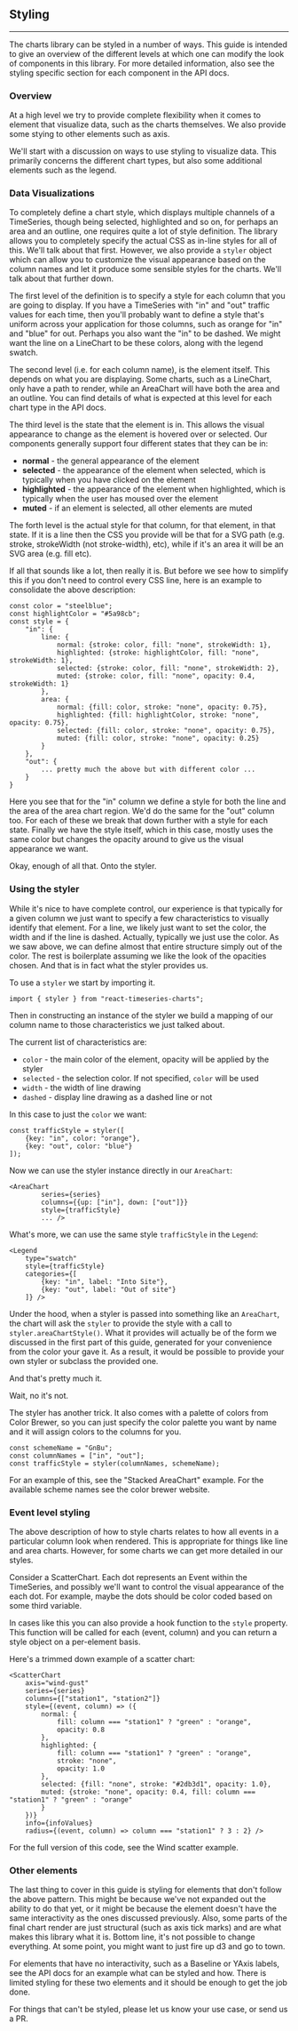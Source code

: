 
## Styling

---

The charts library can be styled in a number of ways. This guide is intended to give an overview of the different levels at which one can modify the look of components in this library. For more detailed information, also see the styling specific section for each component in the API docs.

### Overview

At a high level we try to provide complete flexibility when it comes to element that visualize data, such as the charts themselves. We also provide some stying to other elements such as axis.

We'll start with a discussion on ways to use styling to visualize data. This primarily concerns the different chart types, but also some additional elements such as the legend.

### Data Visualizations

To completely define a chart style, which displays multiple channels of a TimeSeries, though being selected, highlighted and so on, for perhaps an area and an outline, one requires quite a lot of style definition. The library allows you to completely specify the actual CSS as in-line styles for all of this. We'll talk about that first. However, we also provide a `styler` object which can allow you to customize the visual appearance based on the column names and let it produce some sensible styles for the charts. We'll talk about that further down.

The first level of the definition is to specify a style for each column that you are going to display. If you have a TimeSeries with "in" and "out" traffic values for each time, then you'll probably want to define a style that's uniform across your application for those columns, such as orange for "in" and "blue" for out. Perhaps you also want the "in" to be dashed. We might want the line on a LineChart to be these colors, along with the legend swatch.

The second level (i.e. for each column name), is the element itself. This depends on what you are displaying. Some charts, such as a LineChart, only have a path to render, while an AreaChart will have both the area and an outline. You can find details of what is expected at this level for each chart type in the API docs.

The third level is the state that the element is in. This allows the visual appearance to change as the element is hovered over or selected. Our components generally support four different states that they can be in:

 * **normal** - the general appearance of the element
 * **selected** - the appearance of the element when selected, which is typically when you have clicked on the element
 * **highlighted** - the appearance of the element when highlighted, which is typically when the user has moused over the element
 * **muted** - if an element is selected, all other elements are muted

The forth level is the actual style for that column, for that element, in that state. If it is a line then the CSS you provide will be that for a SVG path (e.g. stroke, strokeWidth (not stroke-width), etc), while if it's an area it will be an SVG area (e.g. fill etc).

If all that sounds like a lot, then really it is. But before we see how to simplify this if you don't need to control every CSS line, here is an example to consolidate the above description:

    const color = "steelblue";
    const highlightColor = "#5a98cb";
    const style = {
        "in": {
            line: {
                normal: {stroke: color, fill: "none", strokeWidth: 1},
                highlighted: {stroke: highlightColor, fill: "none", strokeWidth: 1},
                selected: {stroke: color, fill: "none", strokeWidth: 2},
                muted: {stroke: color, fill: "none", opacity: 0.4, strokeWidth: 1}
            },
            area: {
                normal: {fill: color, stroke: "none", opacity: 0.75},
                highlighted: {fill: highlightColor, stroke: "none", opacity: 0.75},
                selected: {fill: color, stroke: "none", opacity: 0.75},
                muted: {fill: color, stroke: "none", opacity: 0.25}
            }
        },
        "out": {
            ... pretty much the above but with different color ...
        }
    }

Here you see that for the "in" column we define a style for both the line and the area of the area chart region. We'd do the same for the "out" column too. For each of these we break that down further with a style for each state. Finally we have the style itself, which in this case, mostly uses the same color but changes the opacity around to give us the visual appearance we want.

Okay, enough of all that. Onto the styler.

### Using the styler

While it's nice to have complete control, our experience is that typically for a given column we just want to specify a few characteristics to visually identify that element. For a line, we likely just want to set the color, the width and if the line is dashed. Actually, typically we just use the color. As we saw above, we can define almost that entire structure simply out of the color. The rest is boilerplate assuming we like the look of the opacities chosen. And that is in fact what the styler provides us.

To use a `styler` we start by importing it.

    import { styler } from "react-timeseries-charts";

Then in constructing an instance of the styler we build a mapping of our column name to those characteristics we just talked about.

The current list of characteristics are:
 * `color` - the main color of the element, opacity will be applied by the styler
 * `selected` - the selection color. If not specified, `color` will be used
 * `width` - the width of line drawing
 * `dashed` - display line drawing as a dashed line or not

In this case to just the `color` we want:

    const trafficStyle = styler([
        {key: "in", color: "orange"},
        {key: "out", color: "blue"}
    ]);

Now we can use the styler instance directly in our `AreaChart`:

    <AreaChart
            series={series}
            columns={{up: ["in"], down: ["out"]}}
            style={trafficStyle}
            ... />

What's more, we can use the same style `trafficStyle` in the `Legend`:

    <Legend
        type="swatch"
        style={trafficStyle}
        categories={[
            {key: "in", label: "Into Site"},
            {key: "out", label: "Out of site"}
        ]} />

Under the hood, when a styler is passed into something like an `AreaChart`, the chart will ask the `styler` to provide the style with a call to `styler.areaChartStyle()`. What it provides will actually be of the form we discussed in the first part of this guide, generated for your convenience from the color your gave it. As a result, it would be possible to provide your own styler or subclass the provided one.

And that's pretty much it.

Wait, no it's not.

The styler has another trick. It also comes with a palette of colors from Color Brewer, so you can just specify the color palette you want by name and it will assign colors to the columns for you.

    const schemeName = "GnBu";
    const columnNames = ["in", "out"];
    const trafficStyle = styler(columnNames, schemeName);

For an example of this, see the "Stacked AreaChart" example. For the available scheme names see the color brewer website.

### Event level styling

The above description of how to style charts relates to how all events in a particular column look when rendered. This is appropriate for things like line and area charts. However, for some charts we can get more detailed in our styles.

Consider a ScatterChart. Each dot represents an Event within the TimeSeries, and possibly we'll want to control the visual appearance of the each dot. For example, maybe the dots should be color coded based on some third variable.

In cases like this you can also provide a hook function to the `style` property. This function will be called for each (event, column) and you can return a style object on a per-element basis.

Here's a trimmed down example of a scatter chart:

    <ScatterChart
        axis="wind-gust"
        series={series}
        columns={["station1", "station2"]}
        style={(event, column) => ({
            normal: {
                fill: column === "station1" ? "green" : "orange",
                opacity: 0.8
            },
            highlighted: {
                fill: column === "station1" ? "green" : "orange",
                stroke: "none",
                opacity: 1.0
            },
            selected: {fill: "none", stroke: "#2db3d1", opacity: 1.0},
            muted: {stroke: "none", opacity: 0.4, fill: column === "station1" ? "green" : "orange"
            }
        })}
        info={infoValues}
        radius={(event, column) => column === "station1" ? 3 : 2} />

For the full version of this code, see the Wind scatter example.

### Other elements

The last thing to cover in this guide is styling for elements that don't follow the above pattern. This might be because we've not expanded out the ability to do that yet, or it might be because the element doesn't have the same interactivity as the ones discussed previously. Also, some parts of the final chart render are just structural (such as axis tick marks) and are what makes this library what it is. Bottom line, it's not possible to change everything. At some point, you might want to just fire up d3 and go to town.

For elements that have no interactivity, such as a Baseline or YAxis labels, see the API docs for an example what can be styled and how. There is limited styling for these two elements and it should be enough to get the job done.

For things that can't be styled, please let us know your use case, or send us a PR.


